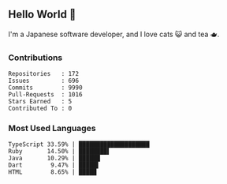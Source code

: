 ## Hello World 👋

I'm a Japanese software developer, and I love cats 😺 and tea 🫖.

### Contributions

    Repositories   : 172
    Issues         : 696
    Commits        : 9990
    Pull-Requests  : 1016
    Stars Earned   : 5
    Contributed To : 0

### Most Used Languages

    TypeScript 33.59% | ████████████████████
    Ruby       14.50% | ████████▌
    Java       10.29% | ██████
    Dart        9.47% | █████▌
    HTML        8.65% | █████
